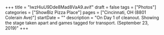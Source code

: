 +++
title = "IwzHiuU9Dde8Mad8VaA9.avif"
draft = false
tags = ["Photos"]
categories = ["ShowBiz Pizza Place"]
pages = ["Cincinnati, OH (8801 Colerain Ave)"]
startDate = ""
description = "On Day 1 of cleanout. Showing the stage taken apart and games tagged for transport. (September 23, 2019)"
+++
